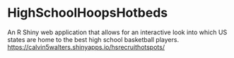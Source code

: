 # HighSchoolHoopsHotbeds
An R Shiny web application that allows for an interactive look into which US states are home to the best high school basketball players.
https://calvin5walters.shinyapps.io/hsrecruithotspots/
